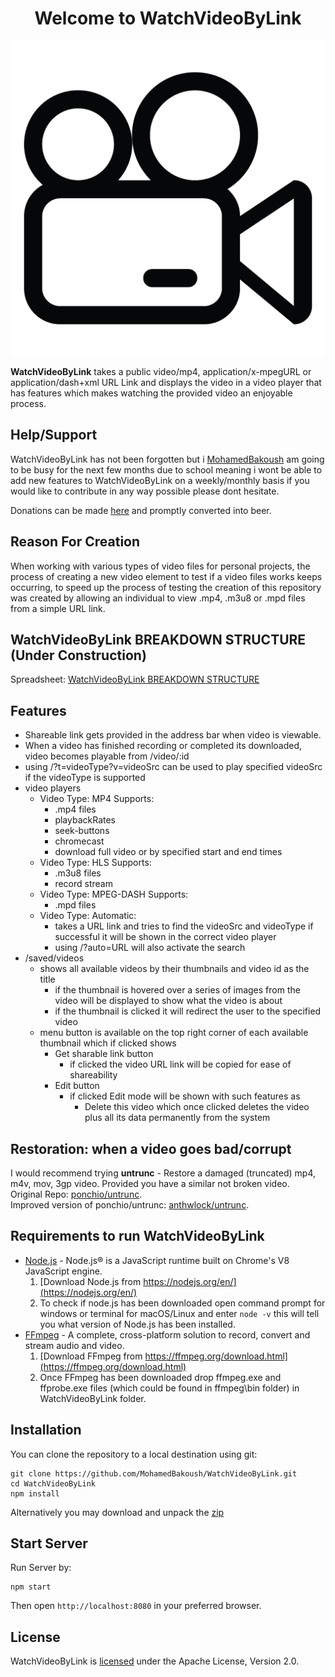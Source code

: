 <h1 align="center">Welcome to WatchVideoByLink</h1>

<p align="center">
  <img src="/client/images/favicon/favicon.png" alt="WatchVideoByLink">
</p>

<p>
  <b>WatchVideoByLink</b> takes a public video/mp4, application/x-mpegURL or application/dash+xml URL Link and displays the video in a video player that has features which makes watching the provided video an enjoyable process.
</p>

## Help/Support
WatchVideoByLink has not been forgotten but i [MohamedBakoush](https://github.com/MohamedBakoush) am going to be busy for the next few months due to school meaning i wont be able to add new features to WatchVideoByLink on a weekly/monthly basis if you would like to contribute in any way possible please dont hesitate.

Donations can be made [here](http://paypal.me/pakonsy) and promptly converted into beer.

## Reason For Creation

When working with various types of video files for personal projects, the process of creating a new video element to test if a video files works keeps occurring, to speed up the process of testing the creation of this repository was created by allowing an individual to view .mp4, .m3u8 or .mpd files from a simple URL link.

## WatchVideoByLink BREAKDOWN STRUCTURE (Under Construction)

Spreadsheet: [WatchVideoByLink BREAKDOWN STRUCTURE](https://docs.google.com/spreadsheets/d/16rSYlLbNQtZzAzoa6HURpE8C5gtYVG4WVPpvIGOPHjo/edit#gid=0) 

## Features 
- Shareable link gets provided in the address bar when video is viewable.
- When a video has finished recording or completed its downloaded, video becomes playable from /video/:id 
- using /?t=videoType?v=videoSrc can be used to play specified videoSrc if the videoType is supported
- video players
  - Video Type: MP4 Supports:
    - .mp4 files
    - playbackRates
    - seek-buttons
    - chromecast
    - download full video or by specified start and end times
  - Video Type: HLS Supports:
    - .m3u8 files
    - record stream
  - Video Type: MPEG-DASH Supports:
    - .mpd files
  - Video Type: Automatic:
    - takes a URL link and tries to find the videoSrc and videoType if successful it will be shown in the correct video player
    - using /?auto=URL will also activate the search
- /saved/videos
  - shows all available videos by their thumbnails and video id as the title 
    - if the thumbnail is hovered over a series of images from the video will be displayed to show what the video is about
    - if the thumbnail is clicked it will redirect the user to the specified video
  - menu button is available on the top right corner of each available thumbnail which if clicked shows
    - Get sharable link button
      - if clicked the video URL link will be copied for ease of shareability
    - Edit button
      - if clicked Edit mode will be shown with such features as 
        - Delete this video which once clicked deletes the video plus all its data permanently from the system 
 
## Restoration: when a video goes bad/corrupt
I would recommend trying <b>untrunc</b> - Restore a damaged (truncated) mp4, m4v, mov, 3gp video. Provided you have a similar not broken video.\
Original Repo: [ponchio/untrunc](https://github.com/ponchio/untrunc).\
Improved version of ponchio/untrunc: [anthwlock/untrunc](https://github.com/anthwlock/untrunc).

## Requirements to run WatchVideoByLink
  - [Node.js](https://nodejs.org/en/) - Node.js® is a JavaScript runtime built on Chrome's V8 JavaScript engine.
    1. [Download Node.js from https://nodejs.org/en/](https://nodejs.org/en/) 
    2. To check if node.js has been downloaded open command prompt for windows or terminal for macOS/Linux and enter `node -v` this will tell you what version of Node.js has been installed.
  - [FFmpeg](https://ffmpeg.org/) - A complete, cross-platform solution to record, convert and stream audio and video.
    1. [Download FFmpeg from https://ffmpeg.org/download.html](https://ffmpeg.org/download.html) 
    2. Once FFmpeg has been downloaded drop ffmpeg.exe and ffprobe.exe files (which could be found in ffmpeg\bin folder) in WatchVideoByLink folder.
  
## Installation
You can clone the repository to a local destination using git:
```
git clone https://github.com/MohamedBakoush/WatchVideoByLink.git
cd WatchVideoByLink
npm install
```

Alternatively you may download and unpack the [zip](https://github.com/MohamedBakoush/WatchVideoByLink/archive/master.zip)

## Start Server
Run Server by:

```
npm start
```

Then open `http://localhost:8080` in your preferred browser.

## License

WatchVideoByLink is [licensed](LICENSE) under the Apache License, Version 2.0.
